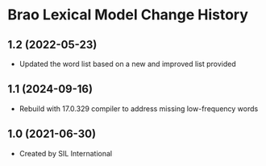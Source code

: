 Brao Lexical Model Change History
====================

1.2 (2022-05-23)
----------------
* Updated the word list based on a new and improved list provided

1.1 (2024-09-16)
----------------
* Rebuild with 17.0.329 compiler to address missing low-frequency words

1.0 (2021-06-30)
----------------
* Created by SIL International
